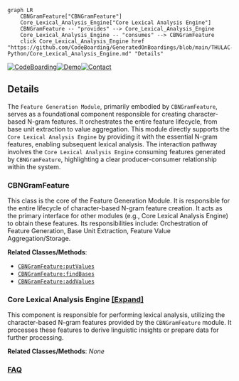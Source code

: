 ```mermaid
graph LR
    CBNGramFeature["CBNGramFeature"]
    Core_Lexical_Analysis_Engine["Core Lexical Analysis Engine"]
    CBNGramFeature -- "provides" --> Core_Lexical_Analysis_Engine
    Core_Lexical_Analysis_Engine -- "consumes" --> CBNGramFeature
    click Core_Lexical_Analysis_Engine href "https://github.com/CodeBoarding/GeneratedOnBoardings/blob/main/THULAC-Python/Core_Lexical_Analysis_Engine.md" "Details"
```

[![CodeBoarding](https://img.shields.io/badge/Generated%20by-CodeBoarding-9cf?style=flat-square)](https://github.com/CodeBoarding/GeneratedOnBoardings)[![Demo](https://img.shields.io/badge/Try%20our-Demo-blue?style=flat-square)](https://www.codeboarding.org/demo)[![Contact](https://img.shields.io/badge/Contact%20us%20-%20contact@codeboarding.org-lightgrey?style=flat-square)](mailto:contact@codeboarding.org)

## Details

The `Feature Generation Module`, primarily embodied by `CBNGramFeature`, serves as a foundational component responsible for creating character-based N-gram features. It orchestrates the entire feature lifecycle, from base unit extraction to value aggregation. This module directly supports the `Core Lexical Analysis Engine` by providing it with the essential N-gram features, enabling subsequent lexical analysis. The interaction pathway involves the `Core Lexical Analysis Engine` consuming features generated by `CBNGramFeature`, highlighting a clear producer-consumer relationship within the system.

### CBNGramFeature
This class is the core of the Feature Generation Module. It is responsible for the entire lifecycle of character-based N-gram feature creation. It acts as the primary interface for other modules (e.g., Core Lexical Analysis Engine) to obtain these features. Its responsibilities include: Orchestration of Feature Generation, Base Unit Extraction, Feature Value Aggregation/Storage.


**Related Classes/Methods**:

- <a href="https://github.com/thunlp/THULAC-Python/blob/master/thulac/character/CBNGramFeature.py" target="_blank" rel="noopener noreferrer">`CBNGramFeature:putValues`</a>
- <a href="https://github.com/thunlp/THULAC-Python/blob/master/thulac/character/CBNGramFeature.py" target="_blank" rel="noopener noreferrer">`CBNGramFeature:findBases`</a>
- <a href="https://github.com/thunlp/THULAC-Python/blob/master/thulac/character/CBNGramFeature.py" target="_blank" rel="noopener noreferrer">`CBNGramFeature:addValues`</a>


### Core Lexical Analysis Engine [[Expand]](./Core_Lexical_Analysis_Engine.md)
This component is responsible for performing lexical analysis, utilizing the character-based N-gram features provided by the `CBNGramFeature` module. It processes these features to derive linguistic insights or prepare data for further processing.


**Related Classes/Methods**: _None_



### [FAQ](https://github.com/CodeBoarding/GeneratedOnBoardings/tree/main?tab=readme-ov-file#faq)
